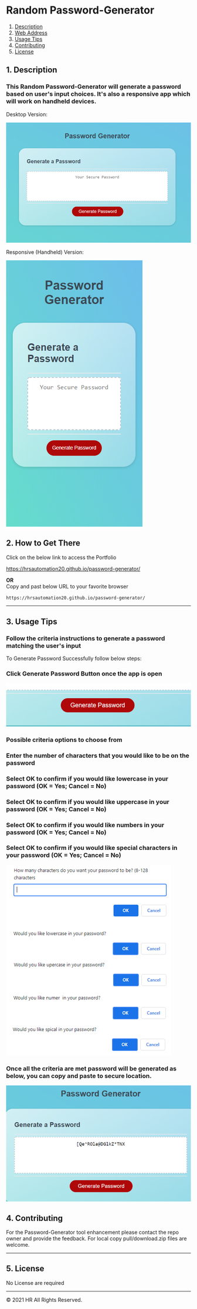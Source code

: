 # Random Password-Generator

1. [Description](#desc)
2. [Web Address](#web)
3. [Usage Tips](#usage)
4. [Contributing](#contr)
5. [License](#license)

<a name="desc"></a>

## 1. Description

### This Random Password-Generator will generate a password based on user's input choices. It's also a responsive app which will work on handheld devices.

Desktop Version:

![Top-Page-Area](./assets/images/desktoppassword.PNG "Top-Page-Area")

Responsive (Handheld) Version:

![Top-Page-Area](./assets/images/mobilepassword.PNG "Top-Page-Area")

<a name="web"></a>

## 2. How to Get There

Click on the below link to access the Portfolio

https://hrsautomation20.github.io/password-generator/

<b>OR</b><br> Copy and past below URL to your favorite browser

```html
https://hrsautomation20.github.io/password-generator/
```

---

<a name="usage"></a>

## 3. Usage Tips

### Follow the criteria instructions to generate a password matching the user's input

To Generate Password Successfully follow below steps:

### Click Generate Password Button once the app is open

![nav-menu](./assets/images/generatebutton.PNG "Navigational Menu")

### Possible criteria options to choose from

### Enter the number of characters that you would like to be on the password

### Select OK to confirm if you would like lowercase in your password (OK = Yes; Cancel = No)

### Select OK to confirm if you would like uppercase in your password (OK = Yes; Cancel = No)

### Select OK to confirm if you would like numbers in your password (OK = Yes; Cancel = No)

### Select OK to confirm if you would like special characters in your password (OK = Yes; Cancel = No)

![nav-menu](./assets/images/criteria.PNG "Navigational Menu")

### Once all the criteria are met password will be generated as below, you can copy and paste to secure location.

![nav-menu](./assets/images/passwordgenerated.PNG "Navigational Menu")

<a name="contr"></a>

## 4. Contributing

For the Password-Generator tool enhancement please contact the repo owner and provide the feedback. For local copy pull/download.zip files are welcome.

---

<a name="license"></a>

## 5. License

No License are required

---

© 2021 HR All Rights Reserved.
